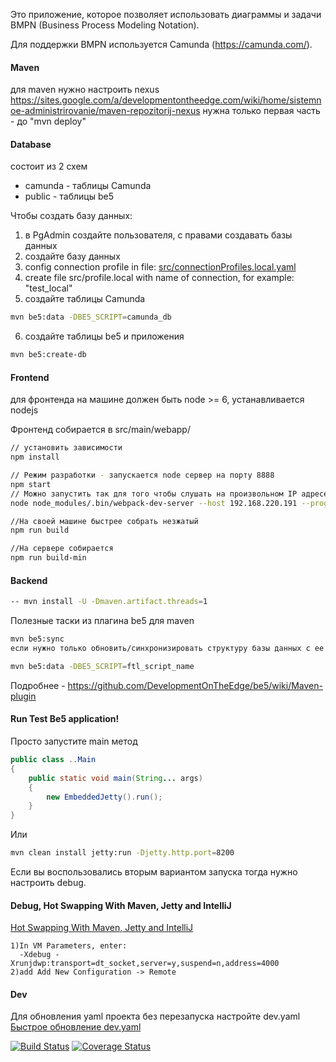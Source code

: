 Это приложение, которое позволяет использовать диаграммы и задачи BMPN (Business Process Modeling Notation).

Для поддержки BMPN используется Camunda (https://camunda.com/).

#### Maven
для maven нужно настроить nexus https://sites.google.com/a/developmentontheedge.com/wiki/home/sistemnoe-administrirovanie/maven-repozitorij-nexus
нужна только первая часть - до "mvn deploy"

#### Database
состоит из 2 схем
- camunda - таблицы Camunda
- public - таблицы be5

Чтобы создать базу данных:
1) в PgAdmin создайте пользователя, с правами создавать базы данных
2) создайте базу данных
3) config connection profile in file: [src/connectionProfiles.local.yaml](https://github.com/QProgS/testBe5app/blob/master/src/connectionProfiles.local.yaml) 
4) create file src/profile.local with name of connection, for example: "test_local"
5) создайте таблицы Camunda
```sh
mvn be5:data -DBE5_SCRIPT=camunda_db
```
6) создайте таблицы be5 и приложения
```sh
mvn be5:create-db
```

#### Frontend
для фронтенда на машине должен быть node >= 6, устанавливается nodejs

Фронтенд собирается в src/main/webapp/

```sh
// установить зависимости
npm install

// Режим разработки - запускается node сервер на порту 8888
npm start
// Можно запустить так для того чтобы слушать на произвольном IP адресе а не на localhost
node node_modules/.bin/webpack-dev-server --host 192.168.220.191 --progress --profile --colors

//На своей машине быстрее собрать незжатый 
npm run build

//На сервере собирается
npm run build-min
```

#### Backend
```sh
-- mvn install -U -Dmaven.artifact.threads=1
```

Полезные таски из плагина be5 для maven
 
```sh
mvn be5:sync
если нужно только обновить/синхронизировать структуру базы данных с ее декларацией в be5

mvn be5:data -DBE5_SCRIPT=ftl_script_name

```

Подробнее - https://github.com/DevelopmentOnTheEdge/be5/wiki/Maven-plugin

#### Run Test Be5 application!
Просто запустите main метод

```java
public class ..Main
{
    public static void main(String... args)
    {
        new EmbeddedJetty().run();
    }
}
```

Или
 
```sh
mvn clean install jetty:run -Djetty.http.port=8200
```

Если вы воспользовались вторым вариантом запуска тогда нужно настроить debug.

#### Debug, Hot Swapping With Maven, Jetty and IntelliJ
[Hot Swapping With Maven, Jetty and IntelliJ](https://gist.github.com/naaman/1053217)
```text
1)In VM Parameters, enter:
  -Xdebug -Xrunjdwp:transport=dt_socket,server=y,suspend=n,address=4000
2)add Add New Configuration -> Remote 
```

#### Dev
Для обновления yaml проекта без перезапуска настройте dev.yaml    
[Быстрое обновление dev.yaml](https://github.com/DevelopmentOnTheEdge/be5/wiki/%D0%91%D1%8B%D1%81%D1%82%D1%80%D0%BE%D0%B5-%D0%BE%D0%B1%D0%BD%D0%BE%D0%B2%D0%BB%D0%B5%D0%BD%D0%B8%D0%B5-dev.yaml)


[![Build Status](https://travis-ci.org/Biosoft-ru/muscle.svg?branch=master)](https://travis-ci.org/Biosoft-ru/muscle)
[![Coverage Status](https://coveralls.io/repos/github/Biosoft-ru/muscle/badge.svg?branch=master)](https://coveralls.io/github/Biosoft-ru/muscle?branch=master)
